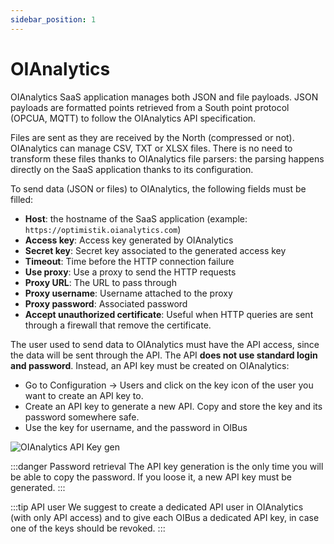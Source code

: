```yaml
---
sidebar_position: 1
---
```


# OIAnalytics
OIAnalytics SaaS application manages both JSON and file payloads. JSON payloads are formatted points retrieved from a 
South point protocol (OPCUA, MQTT) to follow the OIAnalytics API specification.

Files are sent as they are received by the North (compressed or not). OIAnalytics can manage CSV, TXT or XLSX files. 
There is no need to transform these files thanks to OIAnalytics file parsers: the parsing happens directly on the SaaS 
application thanks to its configuration.

To send data (JSON or files) to OIAnalytics, the following fields must be filled:
- **Host**: the hostname of the SaaS application (example: `https://optimistik.oianalytics.com`)
- **Access key**: Access key generated by OIAnalytics
- **Secret key**: Secret key associated to the generated access key
- **Timeout**: Time before the HTTP connection failure
- **Use proxy**: Use a proxy to send the HTTP requests
- **Proxy URL**: The URL to pass through
- **Proxy username**: Username attached to the proxy
- **Proxy password**: Associated password
- **Accept unauthorized certificate**: Useful when HTTP queries are sent through a firewall that remove the certificate.

The user used to send data to OIAnalytics must have the API access, since the data will be sent through the API. The API
**does not use standard login and password**. Instead, an API key must be created on OIAnalytics:
- Go to Configuration -> Users and click on the key icon of the user you want to create an API key to.
- Create an API key to generate a new API. Copy and store the key and its password somewhere safe.
- Use the key for username, and the password in OIBus

![OIAnalytics API Key gen](@site/static/img/guide/north/oianalytics/oia-api-key-gen.png)

:::danger Password retrieval
The API key generation is the only time you will be able to copy the password. If you loose it, a new API key must be 
generated.
:::

:::tip API user
We suggest to create a dedicated API user in OIAnalytics (with only API access) and to give each OIBus a dedicated API 
key, in case one of the keys should be revoked.
:::
